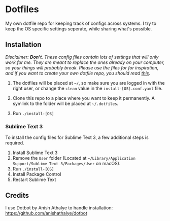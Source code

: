 # Dotfiles

My own dotfile repo for keeping track of configs across systems. I try to keep the OS specific settings seperate, while sharing what's possible.

## Installation
_Disclaimer: **Don't**. These config files contain lots of settings that will only work for me. They are meant to replace the ones already on your computer, so your things will probably break. Please use the files for for inspiration, and if you want to create your own dotfile repo, you should read [this](https://www.anishathalye.com/2014/08/03/managing-your-dotfiles/)._

1. The dotfiles will be placed at `~/`, so make sure you are logged in with the right user, or change the `clean` value in the `install-[OS].conf.yaml` file.

2. Clone this repo to a place where you want to keep it permanently. A symlink to the folder will be placed at `~/.dotfiles`.

3. Run `./install-[OS]`

### Sublime Text 3
To install the config files for Sublime Text 3, a few additional steps is required.

1. Install Sublime Text 3
2. Remove the `User` folder (Located at `~/Library/Application Support/Sublime Text 3/Packages/User` on macOS).
3. Run `./install-[OS]`
4. Install Package Control
5. Restart Sublime Text

## Credits
I use Dotbot by Anish Athalye to handle installation: 
https://github.com/anishathalye/dotbot
